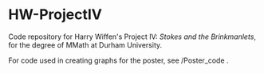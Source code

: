 # HW-ProjectIV
Code repository for Harry Wiffen's Project IV: _Stokes and the Brinkmanlets_, for the degree of MMath at Durham University.

For code used in creating graphs for the poster, see /Poster_code .


